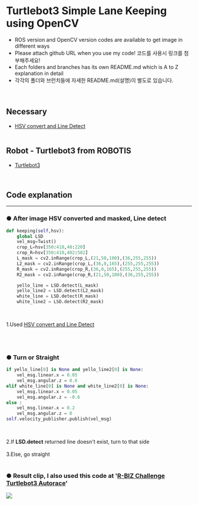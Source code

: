 # Turtlebot3 Simple Lane Keeping using OpenCV
+ ROS version and OpenCV version codes are available to get image in different ways
+ Please attach github URL when you use my code! 코드를 사용시 링크를 첨부해주세요!
+ Each folders and branches has its own README.md which is A to Z explanation in detail 
+ 각각의 폴더와 브런치들에 자세한 README.md(설명)이 별도로 있습니다.
</br></br><br>

## Necessary
+ [HSV convert and Line Detect](https://github.com/engcang/Opencv_tutorial_Matlab_and_python/blob/master/HSD_cvt_LSD_Python)
<br><br>

## Robot - Turtlebot3 from ROBOTIS
+ [Turtlebot3](http://emanual.robotis.com/docs/en/platform/turtlebot3/overview/) </br>
<br>

## Code explanation 
***

### ● After image HSV converted and masked, Line detect
  ~~~python
  def keeping(self,hsv):
      global LSD
      vel_msg=Twist()
      crop_L=hsv[350:410,40:220]
      crop_R=hsv[350:410,402:582]
      L_mask = cv2.inRange(crop_L,(21,50,100),(36,255,255))
      L2_mask = cv2.inRange(crop_L,(36,0,165),(255,255,255))
      R_mask = cv2.inRange(crop_R,(36,0,165),(255,255,255))
      R2_mask = cv2.inRange(crop_R,(21,50,100),(36,255,255))

      yello_line = LSD.detect(L_mask)
      yello_line2 = LSD.detect(L2_mask)
      white_line = LSD.detect(R_mask)
      white_line2 = LSD.detect(R2_mask)
  ~~~
  <br>
  
  1.Used [HSV convert and Line Detect](https://github.com/engcang/Opencv_tutorial_Matlab_and_python/blob/master/HSD_cvt_LSD_Python) <br>

<br><br>
### ● Turn or Straight
  ~~~python
  if yello_line[0] is None and yello_line2[0] is None:
      vel_msg.linear.x = 0.05
      vel_msg.angular.z = 0.6
  elif white_line[0] is None and white_line2[0] is None:
      vel_msg.linear.x = 0.05
      vel_msg.angular.z = -0.6
  else :
      vel_msg.linear.x = 0.2
      vel_msg.angular.z = 0
  self.velocity_publisher.publish(vel_msg)
  ~~~
  <br>
  
  2.If **LSD.detect** returned line doesn't exist, turn to that side<br><br>
  3.Else, go straight <br><br>

### ● Result clip, I also used this code at '[R-BIZ Challenge Turtlebot3 Autorace](http://emanual.robotis.com/docs/en/platform/turtlebot3/autonomous_driving/#autonomous-driving)'
<p align="">
<img src="https://github.com/engcang/image-files/blob/master/opencv/Turtlebot3_LaneKeeping.gif" />
</p>

